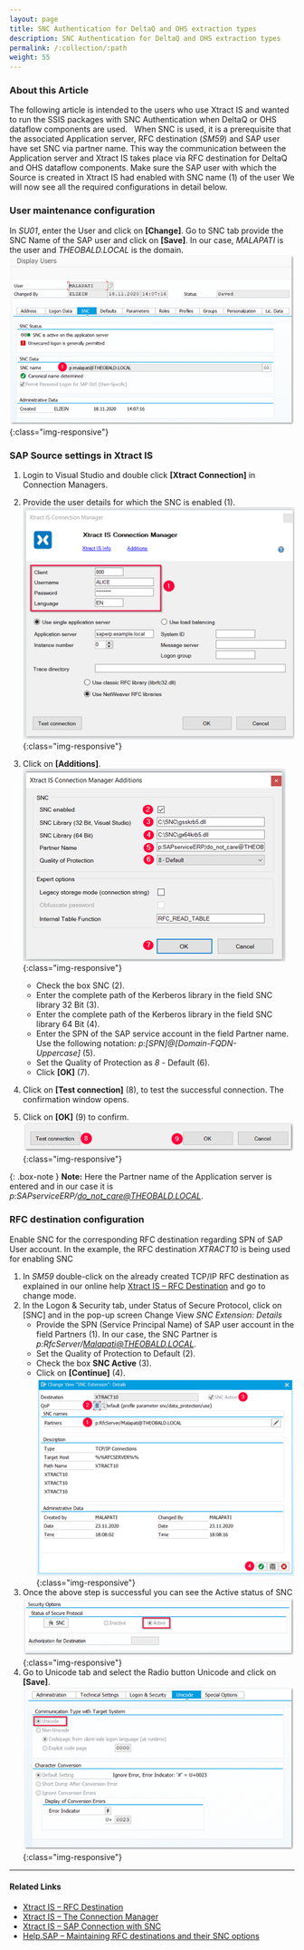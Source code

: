 ```yaml
---
layout: page
title: SNC Authentication for DeltaQ and OHS extraction types
description: SNC Authentication for DeltaQ and OHS extraction types
permalink: /:collection/:path
weight: 55
---
```

### About this Article
The following article is intended to the users who use Xtract IS and wanted to run the SSIS packages with SNC Authentication when DeltaQ or OHS dataflow components are used.  
When SNC is used, it is a prerequisite that the associated Application server, RFC destination (*SM59*) and SAP user have set SNC via partner name. This way the communication between the Application server and Xtract IS takes place via RFC destination for DeltaQ and OHS dataflow components. 
Make sure the SAP user with which the Source is created in Xtract IS had enabled with SNC name (1) of the user
We will now see all the required configurations in detail below.

### User maintenance configuration
In *SU01*, enter the User and click on **[Change]**. 
Go to SNC tab provide the SNC Name of the SAP user and click on **[Save]**. In our case, *MALAPATI* is the user and *THEOBALD.LOCAL* is the domain.
![sap_user_settings_snc](/img/contents/xis/sap_user_settings_snc.png){:class="img-responsive"}

### SAP Source settings in Xtract IS
1. Login to Visual Studio and double click **[Xtract Connection]** in Connection Managers.
2. Provide the user details for which the SNC is enabled (1).
![connection_manager](/img/contents/xis/connection_manager.png){:class="img-responsive"}
3. Click on **[Additions]**.
![connection_manager_addition](/img/contents/xis/connection_manager_addition.png){:class="img-responsive"}
   - Check the box SNC (2).
   - Enter the complete path of the Kerberos library in the field SNC library 32 Bit (3).
   - Enter the complete path of the Kerberos library in the field SNC library 64 Bit (4).
   - Enter the SPN of the SAP service account in the field Partner name. Use the following notation: *p:[SPN]@[Domain-FQDN-Uppercase]* (5).
   - Set the Quality of Protection as *8* - Default (6).
   - Click **[OK]** (7).
   
4. Click on **[Test connection]** (8), to test the successful connection. The confirmation window opens.
5. Click on **[OK]** (9) to confirm.
![connection_manager_test](/img/contents/xis/connection_manager_test.png){:class="img-responsive"}
   
{: .box-note }
**Note:** Here the Partner name of the Application server is entered and in our case it is *p:SAPserviceERP/do_not_care@THEOBALD.LOCAL*.

### RFC destination configuration
Enable SNC for the corresponding RFC destination regarding SPN of SAP User account. In the example, the RFC destination *XTRACT10* is being used for enabling SNC
1. In *SM59* double-click on the already created TCP/IP RFC destination as explained in our online help [Xtract IS – RFC Destination](https://help.theobald-software.com/en/xtract-is/sap-customizing/preparation-for-ohs-in-bw) and go to change mode.
2. In the Logon & Security tab, under Status of Secure Protocol, click on [SNC] and in the pop-up screen Change View *SNC Extension: Details*
   - Provide the SPN (Service Principal Name) of SAP user account in the field Partners (1). In our case, the SNC Partner is *p:RfcServer/Malapati@THEOBALD.LOCAL*.
   - Set the Quality of Protection to Default (2).
   - Check the box **SNC Active** (3).
   - Click on  **[Continue]** (4).
   ![rfc_destination_snc1](/img/contents/xis/rfc_destination_snc1.png){:class="img-responsive"}
3. Once the above step is successful you can see the Active status of SNC 
![rfc_destination_snc](/img/contents/xis/rfc_destination_snc.png){:class="img-responsive"}
4.	Go to Unicode tab and select the Radio button Unicode and click on **[Save]**.
![rfc_destination_unicode](/img/contents/xis/rfc_destination_unicode.png){:class="img-responsive"}

***********
#### Related Links

- [Xtract IS – RFC Destination](https://help.theobald-software.com/en/xtract-is/open-hub-service-ohs/preparation-in-bw/rfc-destination)
- [Xtract IS – The Connection Manager](https://help.theobald-software.com/en/xtract-is/sap-connection/the-connection-manager)
- [Xtract IS – SAP Connection with SNC](https://help.theobald-software.com/en/xtract-is/sap-connection/sap-connection-with-snc)
- [Help.SAP – Maintaining RFC destinations and their SNC options](https://help.sap.com/viewer/e73bba71770e4c0ca5fb2a3c17e8e229/7.5.8/en-US/57898009a859493a8bce56caaf0f8e13.html)










